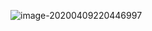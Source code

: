 ![image-20200409220446997](C:\Users\垫\AppData\Roaming\Typora\typora-user-images\image-20200409220446997.png)